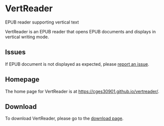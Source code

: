 # VertReader

EPUB reader supporting vertical text

VertReader is an EPUB reader that opens EPUB documents and displays in vertical writing mode.

## Issues

If EPUB document is not displayed as expected, please [report an issue](https://github.com/cges30901/vertreader/issues).

## Homepage

The home page for VertReader is at <https://cges30901.github.io/vertreader/>.

## Download

To download VertReader, please go to the [download page](https://cges30901.github.io/vertreader/download.html).
